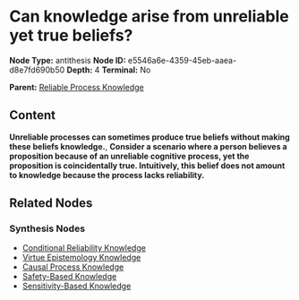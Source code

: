 # Can knowledge arise from unreliable yet true beliefs?

**Node Type:** antithesis
**Node ID:** e5546a6e-4359-45eb-aaea-d8e7fd690b50
**Depth:** 4
**Terminal:** No

**Parent:** [Reliable Process Knowledge](reliable-process-knowledge-synthesis-59e048f3-4a6f-4aeb-87f0-3ff69e6a8020.md)

## Content

**Unreliable processes can sometimes produce true beliefs without making these beliefs knowledge.**, **Consider a scenario where a person believes a proposition because of an unreliable cognitive process, yet the proposition is coincidentally true. Intuitively, this belief does not amount to knowledge because the process lacks reliability.**

## Related Nodes

### Synthesis Nodes

- [Conditional Reliability Knowledge](conditional-reliability-knowledge-synthesis-5899a6bb-5974-4887-8267-a5e40d9470fd.md)
- [Virtue Epistemology Knowledge](virtue-epistemology-knowledge-synthesis-7b924e70-5869-4ce2-bd50-dd3301d764ba.md)
- [Causal Process Knowledge](causal-process-knowledge-synthesis-e151fb48-2ede-4857-a9a2-feb9a4000ba9.md)
- [Safety-Based Knowledge](safety-based-knowledge-synthesis-e7dd0676-0fae-4691-8dfb-b57f95a8436f.md)
- [Sensitivity-Based Knowledge](sensitivity-based-knowledge-synthesis-c056c78d-73ed-4e57-8f12-c065114d6570.md)
